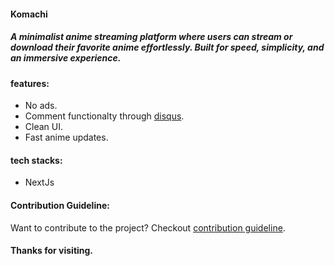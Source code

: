 #### Komachi

##### A minimalist anime streaming platform where users can stream or download their favorite anime effortlessly. Built for speed, simplicity, and an immersive experience.

#### features:

- No ads.
- Comment functionalty through [disqus](https://disqus.com).
- Clean UI.
- Fast anime updates.

#### tech stacks:

- NextJs

#### Contribution Guideline:

Want to contribute to the project? Checkout [contribution guideline](https://github.com/irfanshadikrishad/komachi/blob/main/CONTRIBUTING.md).

#### Thanks for visiting.
